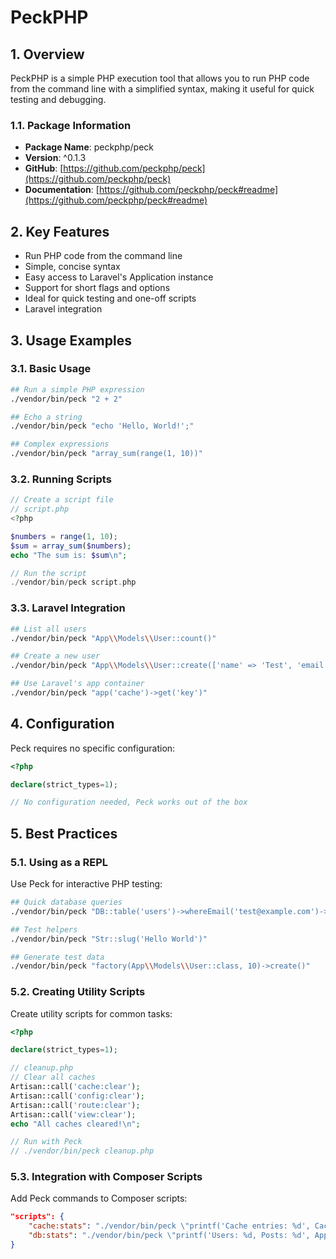 # PeckPHP

## 1. Overview

PeckPHP is a simple PHP execution tool that allows you to run PHP code from the command line with a simplified syntax, making it useful for quick testing and debugging.

### 1.1. Package Information

- **Package Name**: peckphp/peck
- **Version**: ^0.1.3
- **GitHub**: [https://github.com/peckphp/peck](https://github.com/peckphp/peck)
- **Documentation**: [https://github.com/peckphp/peck#readme](https://github.com/peckphp/peck#readme)

## 2. Key Features

- Run PHP code from the command line
- Simple, concise syntax
- Easy access to Laravel's Application instance
- Support for short flags and options
- Ideal for quick testing and one-off scripts
- Laravel integration

## 3. Usage Examples

### 3.1. Basic Usage

```sh
## Run a simple PHP expression
./vendor/bin/peck "2 + 2"

## Echo a string
./vendor/bin/peck "echo 'Hello, World!';"

## Complex expressions
./vendor/bin/peck "array_sum(range(1, 10))"
```

### 3.2. Running Scripts

```php
// Create a script file
// script.php
<?php

$numbers = range(1, 10);
$sum = array_sum($numbers);
echo "The sum is: $sum\n";

// Run the script
./vendor/bin/peck script.php
```

### 3.3. Laravel Integration

```sh
## List all users
./vendor/bin/peck "App\\Models\\User::count()"

## Create a new user
./vendor/bin/peck "App\\Models\\User::create(['name' => 'Test', 'email' => 'test@example.com', 'password' => bcrypt('password')])"

## Use Laravel's app container
./vendor/bin/peck "app('cache')->get('key')"
```

## 4. Configuration

Peck requires no specific configuration:

```php
<?php

declare(strict_types=1);

// No configuration needed, Peck works out of the box
```

## 5. Best Practices

### 5.1. Using as a REPL

Use Peck for interactive PHP testing:

```sh
## Quick database queries
./vendor/bin/peck "DB::table('users')->whereEmail('test@example.com')->first()"

## Test helpers
./vendor/bin/peck "Str::slug('Hello World')"

## Generate test data
./vendor/bin/peck "factory(App\\Models\\User::class, 10)->create()"
```

### 5.2. Creating Utility Scripts

Create utility scripts for common tasks:

```php
<?php

declare(strict_types=1);

// cleanup.php
// Clear all caches
Artisan::call('cache:clear');
Artisan::call('config:clear');
Artisan::call('route:clear');
Artisan::call('view:clear');
echo "All caches cleared!\n";

// Run with Peck
// ./vendor/bin/peck cleanup.php
```

### 5.3. Integration with Composer Scripts

Add Peck commands to Composer scripts:

```json
"scripts": {
    "cache:stats": "./vendor/bin/peck \"printf('Cache entries: %d', Cache::count())\"",
    "db:stats": "./vendor/bin/peck \"printf('Users: %d, Posts: %d', App\\Models\\User::count(), App\\Models\\Post::count())\""
}
```
